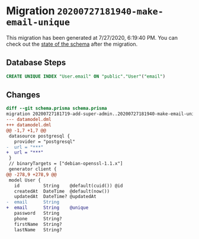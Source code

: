 # Migration `20200727181940-make-email-unique`

This migration has been generated at 7/27/2020, 6:19:40 PM.
You can check out the [state of the schema](./schema.prisma) after the migration.

## Database Steps

```sql
CREATE UNIQUE INDEX "User.email" ON "public"."User"("email")
```

## Changes

```diff
diff --git schema.prisma schema.prisma
migration 20200727181719-add-super-admin..20200727181940-make-email-unique
--- datamodel.dml
+++ datamodel.dml
@@ -1,7 +1,7 @@
 datasource postgresql {
   provider = "postgresql"
-  url = "***"
+  url = "***"
 }
 // binaryTargets = ["debian-openssl-1.1.x"]
 generator client {
@@ -278,9 +278,9 @@
 model User {
   id         String    @default(cuid()) @id
   createdAt  DateTime  @default(now())
   updatedAt  DateTime? @updatedAt
-  email      String
+  email      String    @unique
   password   String
   phone      String?
   firstName  String?
   lastName   String?
```


